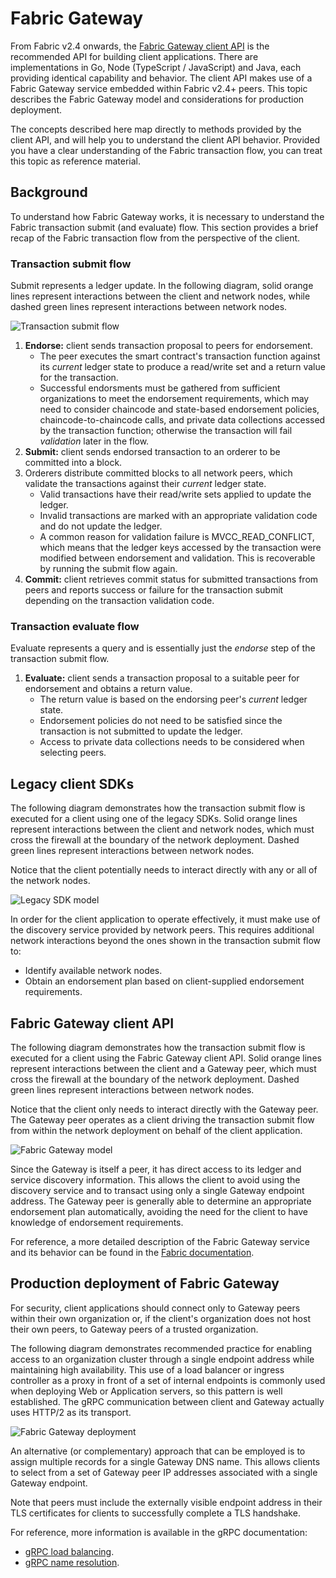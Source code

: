 # Fabric Gateway

From Fabric v2.4 onwards, the [Fabric Gateway client API](https://hyperledger.github.io/fabric-gateway/) is the recommended API for building client applications. There are implementations in Go, Node (TypeScript / JavaScript) and Java, each providing identical capability and behavior. The client API makes use of a Fabric Gateway service embedded within Fabric v2.4+ peers. This topic describes the Fabric Gateway model and considerations for production deployment.

The concepts described here map directly to methods provided by the client API, and will help you to understand the client API behavior. Provided you have a clear understanding of the Fabric transaction flow, you can treat this topic as reference material.

## Background

To understand how Fabric Gateway works, it is necessary to understand the Fabric transaction submit (and evaluate) flow. This section provides a brief recap of the Fabric transaction flow from the perspective of the client.

### Transaction submit flow

Submit represents a ledger update. In the following diagram, solid orange lines represent interactions between the client and network nodes, while dashed green lines represent interactions between network nodes.

![Transaction submit flow](../images/ApplicationDev/transaction-submit-flow.png)

1. **Endorse:** client sends transaction proposal to peers for endorsement.
    - The peer executes the smart contract's transaction function against its *current* ledger state to produce a read/write set and a return value for the transaction.
    - Successful endorsments must be gathered from sufficient organizations to meet the endorsement requirements, which may need to consider chaincode and state-based endorsement policies, chaincode-to-chaincode calls, and private data collections accessed by the transaction function; otherwise the transaction will fail *validation* later in the flow.
1. **Submit:** client sends endorsed transaction to an orderer to be committed into a block.
1. Orderers distribute committed blocks to all network peers, which validate the transactions against their *current* ledger state.
    - Valid transactions have their read/write sets applied to update the ledger.
    - Invalid transactions are marked with an appropriate validation code and do not update the ledger.
    - A common reason for validation failure is MVCC_READ_CONFLICT, which means that the ledger keys accessed by the transaction were modified between endorsement and validation. This is recoverable by running the submit flow again.
1. **Commit:** client retrieves commit status for submitted transactions from peers and reports success or failure for the transaction submit depending on the transaction validation code.

### Transaction evaluate flow

Evaluate represents a query and is essentially just the *endorse* step of the transaction submit flow.

1. **Evaluate:** client sends a transaction proposal to a suitable peer for endorsement and obtains a return value.
    - The return value is based on the endorsing peer's *current* ledger state.
    - Endorsement policies do not need to be satisfied since the transaction is not submitted to update the ledger.
    - Access to private data collections needs to be considered when selecting peers.

## Legacy client SDKs

The following diagram demonstrates how the transaction submit flow is executed for a client using one of the legacy SDKs. Solid orange lines represent interactions between the client and network nodes, which must cross the firewall at the boundary of the network deployment. Dashed green lines represent interactions between network nodes.

Notice that the client potentially needs to interact directly with any or all of the network nodes.

![Legacy SDK model](../images/ApplicationDev/legacy-sdk-model.png)

In order for the client application to operate effectively, it must make use of the discovery service provided by network peers. This requires additional network interactions beyond the ones shown in the transaction submit flow to:

- Identify available network nodes.
- Obtain an endorsement plan based on client-supplied endorsement requirements.

## Fabric Gateway client API

The following diagram demonstrates how the transaction submit flow is executed for a client using the Fabric Gateway client API. Solid orange lines represent interactions between the client and a Gateway peer, which must cross the firewall at the boundary of the network deployment. Dashed green lines represent interactions between network nodes.

Notice that the client only needs to interact directly with the Gateway peer. The Gateway peer operates as a client driving the transaction submit flow from within the network deployment on behalf of the client application.

![Fabric Gateway model](../images/ApplicationDev/fabric-gateway-model.png)

 Since the Gateway is itself a peer, it has direct access to its ledger and service discovery information. This allows the client to avoid using the discovery service and to transact using only a single Gateway endpoint address. The Gateway peer is generally able to determine an appropriate endorsement plan automatically, avoiding the need for the client to have knowledge of endorsement requirements.

 For reference, a more detailed description of the Fabric Gateway service and its behavior can be found in the [Fabric documentation](https://hyperledger-fabric.readthedocs.io/en/release-2.4/gateway.html).

## Production deployment of Fabric Gateway

For security, client applications should connect only to Gateway peers within their own organization or, if the client's organization does not host their own peers, to Gateway peers of a trusted organization.

The following diagram demonstrates recommended practice for enabling access to an organization cluster through a single endpoint address while maintaining high availability. This use of a load balancer or ingress controller as a proxy in front of a set of internal endpoints is commonly used when deploying Web or Application servers, so this pattern is well established. The gRPC communication between client and Gateway actually uses HTTP/2 as its transport.

![Fabric Gateway deployment](../images/ApplicationDev/fabric-gateway-deployment.png)

An alternative (or complementary) approach that can be employed is to assign multiple records for a single Gateway DNS name. This allows clients to select from a set of Gateway peer IP addresses associated with a single Gateway endpoint.

Note that peers must include the externally visible endpoint address in their TLS certificates for clients to successfully complete a TLS handshake.

For reference, more information is available in the gRPC documentation:

- [gRPC load balancing](https://grpc.io/blog/grpc-load-balancing/).
- [gRPC name resolution](https://grpc.github.io/grpc/core/md_doc_naming.html).
